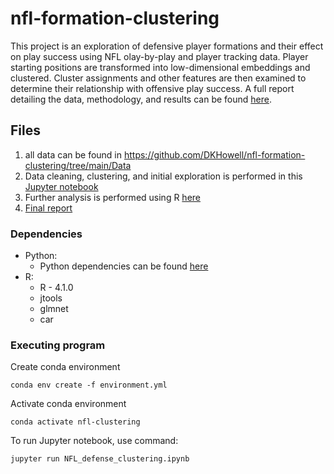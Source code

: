# nfl-formation-clustering

This project is an exploration of defensive player formations and their effect on play success using NFL olay-by-play and player tracking data. Player starting positions are transformed into low-dimensional embeddings and clustered. Cluster assignments and other features are then examined to determine their relationship with offensive play success. A full report detailing the data, methodology, and results can be found [here](https://github.com/DKHowell/nfl-formation-clustering/blob/main/NFL_Clustering_Report.pdf).

## Files

1. all data can be found in https://github.com/DKHowell/nfl-formation-clustering/tree/main/Data
2. Data cleaning, clustering, and initial exploration is performed in this [Jupyter notebook](https://github.com/DKHowell/nfl-formation-clustering/blob/main/NFL_defense_clustering.ipynb)
3. Further analysis is performed using R [here](https://github.com/DKHowell/nfl-formation-clustering/blob/main/ClusterAnalysis.md)
4. [Final report](https://github.com/DKHowell/nfl-formation-clustering/blob/main/NFL_Clustering_Report.pdf)

### Dependencies

* Python:
  * Python dependencies can be found [here](https://github.com/DKHowell/nfl-formation-clustering/blob/main/environment.yml)
* R:
  * R - 4.1.0
  * jtools
  * glmnet
  * car

### Executing program

Create conda environment 

```
conda env create -f environment.yml
```

Activate conda environment

```
conda activate nfl-clustering
```

To run Jupyter notebook, use command:

```
jupyter run NFL_defense_clustering.ipynb
```
